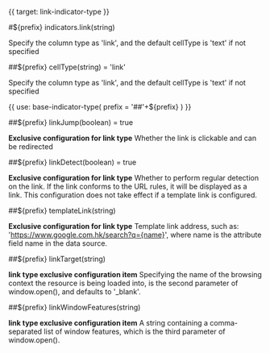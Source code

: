 {{ target: link-indicator-type }}

#${prefix} indicators.link(string)

Specify the column type as 'link', and the default cellType is 'text' if not specified

##${prefix} cellType(string) = 'link'

Specify the column type as 'link', and the default cellType is 'text' if not specified

{{ use: base-indicator-type(
    prefix = '##'+${prefix}
) }}

##${prefix} linkJump(boolean) = true

**Exclusive configuration for link type** Whether the link is clickable and can be redirected

##${prefix} linkDetect(boolean) = true

**Exclusive configuration for link type** Whether to perform regular detection on the link. If the link conforms to the URL rules, it will be displayed as a link. This configuration does not take effect if a template link is configured.

##${prefix} templateLink(string)

**Exclusive configuration for link type** Template link address, such as: 'https://www.google.com.hk/search?q={name}', where name is the attribute field name in the data source.

##${prefix} linkTarget(string)

**link type exclusive configuration item** Specifying the name of the browsing context the resource is being loaded into, is the second parameter of window.open(), and defaults to '_blank'.

##${prefix} linkWindowFeatures(string)

**link type exclusive configuration item** A string containing a comma-separated list of window features, which is the third parameter of window.open().